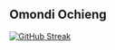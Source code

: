 <h2>Omondi Ochieng</h2>

[![GitHub Streak](https://github-readme-streak-stats.herokuapp.com/?user=Hillcrest&theme=chartreuse-dark&dates=white&fire=red)](https://git.io/streak-stats)

